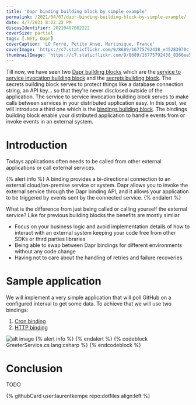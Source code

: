 ```yaml
---
title: 'Dapr binding building block by simple example'
permalink: /2021/04/07/dapr-binding-building-block-by-simple-example/
date: 4/7/2021 8:22:22 PM
disqusIdentifier: 20210407082222
coverSize: partial
tags: [.NET, Dapr]
coverCaption: 'LO Ferré, Petite Anse, Martinique, France'
coverImage: 'https://c7.staticflickr.com/9/8689/16775792438_e45283970c_h.jpg'
thumbnailImage: 'https://c7.staticflickr.com/9/8689/16775792438_8366ee5732_q.jpg'
---
```

Till now, we have seen two [Dapr building blocks](https://laurentkempe.com/tags/Dapr/) which are the [service to service invocation building block](https://docs.dapr.io/developing-applications/building-blocks/service-invocation/service-invocation-overview/) and the [secrets building block](https://docs.dapr.io/developing-applications/building-blocks/secrets/secrets-overview/). The secrets building block serves to protect things like a database connection string, an API key... so that they're never disclosed outside of the application. The service to service invocation building block serves to make calls between services in your distributed application easy. In this post, we will introduce a third one which is the [bindings building block](https://docs.dapr.io/developing-applications/building-blocks/bindings/bindings-overview/). The bindings building block enable your distributed application to handle events from or invoke events in an external system.
<!-- more -->
# Introduction

Todays applications often needs to be called from other external applications or call external services.

{% alert info %}
A binding provides a bi-directional connection to an external cloud/on-premise service or system. Dapr allows you to invoke the external service through the Dapr binding API, and it allows your application to be triggered by events sent by the connected service.
{% endalert %}

What is the difference from just being called or calling yourself the external service? Like for previous building blocks the benefits are mostly similar
<p></p>

* Focus on your business logic and avoid implementation details of how to interact with an external system keeping your code free from other SDKs or third parties libraries
* Being able to swap between Dapr bindings for different environments without any code change
* Having not to care about the handling of retries and failure recoveries

# Sample application

We will implement a very simple application that will poll GitHub on a configured interval to get some data. To achieve that we will use two bindings:

1. [Cron binding](https://docs.dapr.io/reference/components-reference/supported-bindings/cron/)
1. [HTTP binding](https://docs.dapr.io/reference/components-reference/supported-bindings/http/)


![alt image](https://live.staticflickr.com/65535/49566323082_e1817988c2_c.jpg)
{% alert info %}
{% endalert %}
{% codeblock GreeterService.cs lang:csharp %}
{% endcodeblock %}
# Conclusion
TODO
<p></p>
{% githubCard user:laurentkempe repo:dotfiles align:left %}
